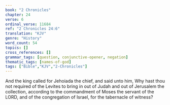 ```yaml
---
book: "2 Chronicles"
chapter: 24
verse: 6
ordinal_verse: 11684
ref: "2 Chronicles 24:6"
translation: "KJV"
genre: "History"
word_count: 54
topics: []
cross_references: []
grammar_tags: [question, conjunctive-opener, negation]
thematic_tags: [names-of-god]
tags: ["Bible","KJV","2-Chronicles"]
---
```

And the king called for Jehoiada the chief, and said unto him, Why hast thou not required of the Levites to bring in out of Judah and out of Jerusalem the collection, according to the commandment of Moses the servant of the LORD, and of the congregation of Israel, for the tabernacle of witness?

